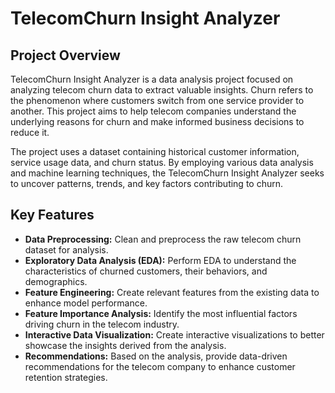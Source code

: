 # TelecomChurn Insight Analyzer

## Project Overview
TelecomChurn Insight Analyzer is a data analysis project focused on analyzing telecom churn data to extract valuable insights. 
Churn refers to the phenomenon where customers switch from one service provider to another. This project aims to help telecom companies understand 
the underlying reasons for churn and make informed business decisions to reduce it.

The project uses a dataset containing historical customer information, service usage data, and churn status. By employing various data analysis 
and machine learning techniques, the TelecomChurn Insight Analyzer seeks to uncover patterns, trends, and key factors contributing to churn.

## Key Features
- **Data Preprocessing:** Clean and preprocess the raw telecom churn dataset for analysis.
- **Exploratory Data Analysis (EDA):** Perform EDA to understand the characteristics of churned customers, their behaviors, and demographics.
- **Feature Engineering:** Create relevant features from the existing data to enhance model performance.
- **Feature Importance Analysis:** Identify the most influential factors driving churn in the telecom industry.
- **Interactive Data Visualization:** Create interactive visualizations to better showcase the insights derived from the analysis.
- **Recommendations:** Based on the analysis, provide data-driven recommendations for the telecom company to enhance customer retention strategies.
